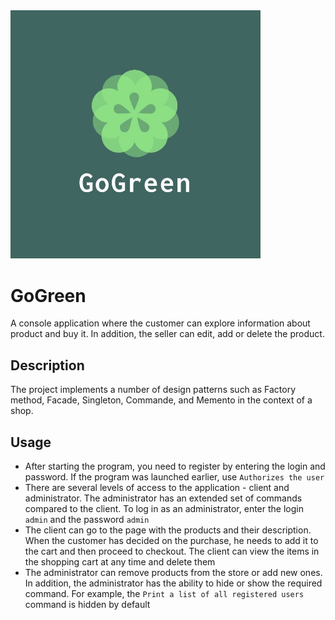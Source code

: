 <img src="https://github.com/dzendos/Console-Shop/blob/master/logo.jpg" alt="logo" width="400">  

# GoGreen
A console application where the customer can explore information about product and buy it. In addition, the seller can edit, add or delete the product.

## Description
The project implements a number of design patterns such as Factory method, Facade, Singleton, Commande, and Memento in the context of a shop.

## Usage
- After starting the program, you need to register by entering the login and password. If the program was launched earlier, use `Authorizes the user`
- There are several levels of access to the application - client and administrator. The administrator has an extended set of commands compared to the client. To log in as an administrator, enter the login `admin` and the password `admin`
- The client can go to the page with the products and their description. When the customer has decided on the purchase, he needs to add it to the cart and then proceed to checkout. The client can view the items in the shopping cart at any time and delete them
- The administrator can remove products from the store or add new ones. In addition, the administrator has the ability to hide or show the required command. For example, the `Print a list of all registered users` command is hidden by default


